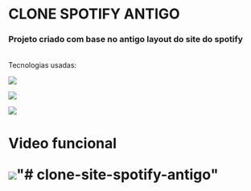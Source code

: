 <h1>CLONE SPOTIFY ANTIGO

### Projeto criado com base no antigo layout do site do spotify
<br>
Tecnologias usadas:
<br>

![](https://img.shields.io/badge/HTML5-E34F26?style=for-the-badge&logo=html5&logoColor=white)

![](https://img.shields.io/badge/CSS3-1572B6?style=for-the-badge&logo=css3&logoColor=white
)

![](https://img.shields.io/badge/Bootstrap-563D7C?style=for-the-badge&logo=bootstrap&logoColor=white)


<h1> Video funcional
<br>

![](videos/funcionamento.gif)"# clone-site-spotify-antigo" 
